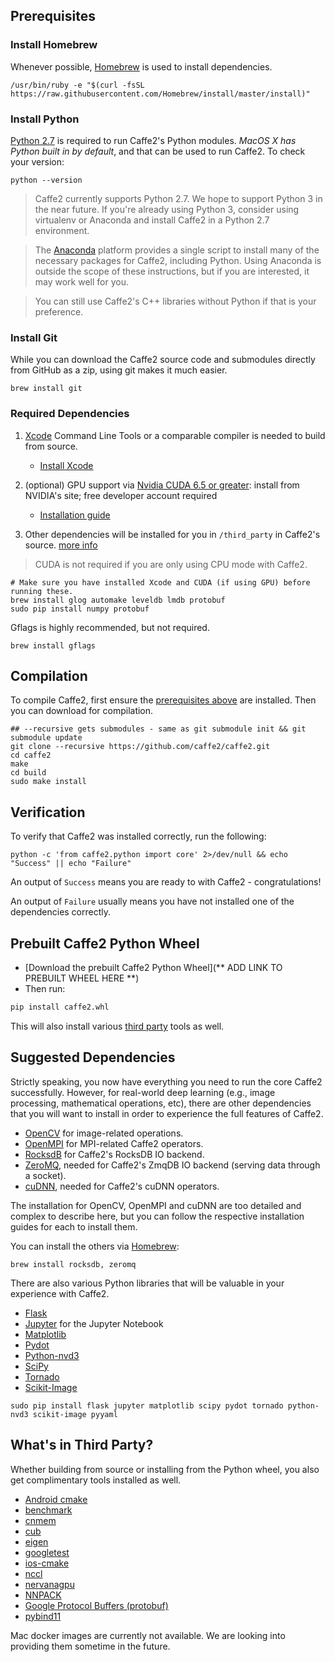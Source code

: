 <block class="mac compile prebuilt" />

## Prerequisites

### Install Homebrew

Whenever possible, [Homebrew](http://brew.sh) is used to install dependencies.

```
/usr/bin/ruby -e "$(curl -fsSL https://raw.githubusercontent.com/Homebrew/install/master/install)"
```

### Install Python

[Python 2.7](https://www.python.org/download/releases/2.7/) is required to run Caffe2's Python modules. *MacOS X has Python built in by default*, and that can be used to run Caffe2. To check your version:

```
python --version
```

> Caffe2 currently supports Python 2.7. We hope to support Python 3 in the near future. If you're already using Python 3, consider using virtualenv or Anaconda and install Caffe2 in a Python 2.7 environment.

> The [Anaconda](https://www.continuum.io/downloads) platform provides a single script to install many of the necessary packages for Caffe2, including Python. Using Anaconda is outside the scope of these instructions, but if you are interested, it may work well for you.

> You can still use Caffe2's C++ libraries without Python if that is your preference.

<block class="mac compile" />

### Install Git

While you can download the Caffe2 source code and submodules directly from GitHub as a zip, using git makes it much easier.

```
brew install git
```

### Required Dependencies

1. [Xcode](https://developer.apple.com/xcode/) Command Line Tools or a comparable compiler is needed to build from source.

    - [Install Xcode](https://itunes.apple.com/us/app/xcode/id497799835)

2. (optional) GPU support via [Nvidia CUDA 6.5 or greater](https://developer.nvidia.com/cuda-zone): install from NVIDIA's site; free developer account required

    - [Installation guide](http://docs.nvidia.com/cuda/cuda-installation-guide-mac-os-x/)

3. Other dependencies will be installed for you in `/third_party` in Caffe2's source. [more info](#whats-in-third-party)

> CUDA is not required if you are only using CPU mode with Caffe2.

```
# Make sure you have installed Xcode and CUDA (if using GPU) before running these.
brew install glog automake leveldb lmdb protobuf
sudo pip install numpy protobuf
```

Gflags is highly recommended, but not required.

```
brew install gflags
```

## Compilation

To compile Caffe2, first ensure the [prerequisites above](getting-started.html#prerequisites) are installed. Then you can download for compilation.

```
## --recursive gets submodules - same as git submodule init && git submodule update
git clone --recursive https://github.com/caffe2/caffe2.git
cd caffe2
make
cd build
sudo make install
```

## Verification

To verify that Caffe2 was installed correctly, run the following:

```
python -c 'from caffe2.python import core' 2>/dev/null && echo "Success" || echo "Failure"
```

An output of `Success` means you are ready to with Caffe2 - congratulations!

An output of `Failure` usually means you have not installed one of the dependencies correctly.

<block class="mac prebuilt" />

## Prebuilt Caffe2 Python Wheel

- [Download the prebuilt Caffe2 Python Wheel](** ADD LINK TO PREBUILT WHEEL HERE **)
- Then run:

```python
pip install caffe2.whl
```

This will also install various [third party](#whats-in-third-party) tools as well.

<block class="mac compile prebuilt" />

## Suggested Dependencies

Strictly speaking, you now have everything you need to run the core Caffe2 successfully. However, for real-world deep learning (e.g., image processing, mathematical operations, etc), there are other dependencies that you will want to install in order to experience the full features of Caffe2.

- [OpenCV](http://opencv.org/) for image-related operations.
- [OpenMPI](http://www.open-mpi.org/) for MPI-related Caffe2 operators.
- [RocksdB](http://rocksdb.org) for Caffe2's RocksDB IO backend.
- [ZeroMQ](http://zeromq.org/), needed for Caffe2's ZmqDB IO backend (serving data through a socket).
- [cuDNN](https://developer.nvidia.com/cudnn), needed for Caffe2's cuDNN operators.

The installation for OpenCV, OpenMPI and cuDNN are too detailed and complex to describe here, but you can follow the respective installation guides for each to install them.

You can install the others via [Homebrew](http://brew.sh):

```
brew install rocksdb, zeromq
```

There are also various Python libraries that will be valuable in your experience with Caffe2.

- [Flask](http://flask.pocoo.org/)
- [Jupyter](https://ipython.org/) for the Jupyter Notebook
- [Matplotlib](http://matplotlib.org/)
- [Pydot](https://pypi.python.org/pypi/pydot)
- [Python-nvd3](https://pypi.python.org/pypi/python-nvd3/)
- [SciPy](https://www.scipy.org/)
- [Tornado](http://www.tornadoweb.org/en/stable/)
- [Scikit-Image](http://scikit-image.org/)

```
sudo pip install flask jupyter matplotlib scipy pydot tornado python-nvd3 scikit-image pyyaml
```

## What's in Third Party?

Whether building from source or installing from the Python wheel, you also get complimentary tools installed as well.

- [Android cmake](https://github.com/taka-no-me/android-cmake)
- [benchmark](https://github.com/google/benchmark)
- [cnmem](https://github.com/NVIDIA/cnmem)
- [cub](http://nvlabs.github.io/cub/)
- [eigen](http://eigen.tuxfamily.org/)
- [googletest](https://github.com/google/googletest)
- [ios-cmake](https://github.com/cristeab/ios-cmake)
- [nccl](https://github.com/NVIDIA/nccl)
- [nervanagpu](https://github.com/NervanaSystems/nervanagpu)
- [NNPACK](https://github.com/Maratyszcza/NNPACK)
- [Google Protocol Buffers (protobuf)](https://developers.google.com/protocol-buffers/)
- [pybind11](https://github.com/pybind/pybind11)

<block class="mac docker" />

Mac docker images are currently not available. We are looking into providing them sometime in the future.
